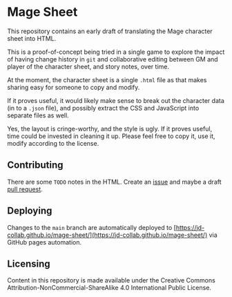 <!-- SPDX-License-Identifier: CC-BY-NC-SA-4.0 -->

# Mage Sheet

This repository contains an early draft of translating the Mage character sheet into HTML.

This is a proof-of-concept being tried in a single game to explore the impact of having change history in `git` and collaborative editing between GM and player of the character sheet, and story notes, over time.

At the moment, the character sheet is a single `.html` file as that makes sharing easy for someone to copy and modify.

If it proves useful, it would likely make sense to break out the character data (in to a `.json` file), and possibly extract the CSS and JavaScript into separate files as well.

Yes, the layout is cringe-worthy, and the style is ugly.
If it proves useful, time could be invested in cleaning it up.
Please feel free to copy it, use it, modify according to the license.

## Contributing

There are some `TODO` notes in the HTML.
Create an [issue](https://github.com/jd-collab/mage-sheet/issues) and maybe a draft [pull request](https://github.com/jd-collab/mage-sheet/pulls).

## Deploying

Changes to the `main` branch are automatically deployed to [https://jd-collab.github.io/mage-sheet/](https://jd-collab.github.io/mage-sheet/) via GitHub pages automation.

## Licensing

Content in this repository is made available under the Creative Commons Attribution-NonCommercial-ShareAlike 4.0 International Public License.
